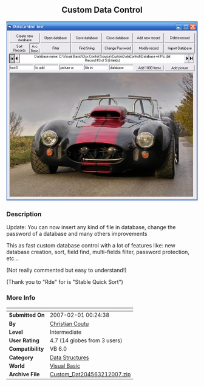 ﻿<div align="center">

## Custom Data Control

<img src="PIC20072103705990.jpg">
</div>

### Description

Update: You can now insert any kind of file in database, change the password of a database and many others improvements

This as fast custom database control with a lot of features like: new database creation, sort, field find, multi-fields filter, password protection, etc...

(Not really commented but easy to understand!)

(Thank you to "Rde" for is "Stable Quick Sort")
 
### More Info
 


<span>             |<span>
---                |---
**Submitted On**   |2007-02-01 00:24:38
**By**             |[Christian Coutu](https://github.com/Planet-Source-Code/PSCIndex/blob/master/ByAuthor/christian-coutu.md)
**Level**          |Intermediate
**User Rating**    |4.7 (14 globes from 3 users)
**Compatibility**  |VB 6\.0
**Category**       |[Data Structures](https://github.com/Planet-Source-Code/PSCIndex/blob/master/ByCategory/data-structures__1-33.md)
**World**          |[Visual Basic](https://github.com/Planet-Source-Code/PSCIndex/blob/master/ByWorld/visual-basic.md)
**Archive File**   |[Custom\_Dat204563212007\.zip](https://github.com/Planet-Source-Code/christian-coutu-custom-data-control__1-67751/archive/master.zip)








